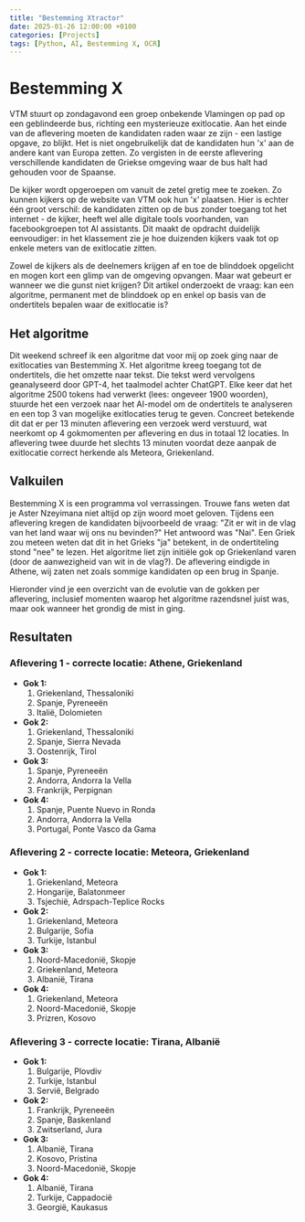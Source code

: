 ```yaml
---
title: "Bestemming Xtractor"
date: 2025-01-26 12:00:00 +0100
categories: [Projects]
tags: [Python, AI, Bestemming X, OCR]
---
```


# Bestemming X

VTM stuurt op zondagavond een groep onbekende Vlamingen op pad op een geblindeerde bus, richting een mysterieuze exitlocatie. Aan het einde van de aflevering moeten de kandidaten raden waar ze zijn - een lastige opgave, zo blijkt. Het is niet ongebruikelijk dat de kandidaten hun 'x' aan de andere kant van Europa zetten. Zo vergisten in de eerste aflevering verschillende kandidaten de Griekse omgeving waar de bus halt had gehouden voor de Spaanse.

De kijker wordt opgeroepen om vanuit de zetel gretig mee te zoeken. Zo kunnen kijkers op de website van VTM ook hun 'x' plaatsen. Hier is echter één groot verschil: de kandidaten zitten op de bus zonder toegang tot het internet - de kijker, heeft wel alle digitale tools voorhanden, van facebookgroepen tot AI assistants. Dit maakt de opdracht duidelijk eenvoudiger: in het klassement zie je hoe duizenden kijkers vaak tot op enkele meters van de exitlocatie zitten.

Zowel de kijkers als de deelnemers krijgen af en toe de blinddoek opgelicht en mogen kort een glimp van de omgeving opvangen. Maar wat gebeurt er wanneer we die gunst niet krijgen? Dit artikel onderzoekt de vraag: kan een algoritme, permanent met de blinddoek op en enkel op basis van de ondertitels bepalen waar de exitlocatie is?

## Het algoritme

Dit weekend schreef ik een algoritme dat voor mij op zoek ging naar de exitlocaties van Bestemming X. Het algoritme kreeg toegang tot de ondertitels, die het omzette naar tekst. Die tekst werd vervolgens geanalyseerd door GPT-4, het taalmodel achter ChatGPT. Elke keer dat het algoritme 2500 tokens had verwerkt (lees: ongeveer 1900 woorden), stuurde het een verzoek naar het AI-model om de ondertitels te analyseren en een top 3 van mogelijke exitlocaties terug te geven. Concreet betekende dit dat er per 13 minuten aflevering een verzoek werd verstuurd, wat neerkomt op 4 gokmomenten per aflevering en dus in totaal 12 locaties. In aflevering twee duurde het slechts 13 minuten voordat deze aanpak de exitlocatie correct herkende als Meteora, Griekenland.

## Valkuilen

Bestemming X is een programma vol verrassingen. Trouwe fans weten dat je Aster Nzeyimana niet altijd op zijn woord moet geloven. Tijdens een aflevering kregen de kandidaten bijvoorbeeld de vraag: "Zit er wit in de vlag van het land waar wij ons nu bevinden?" Het antwoord was "Nai". Een Griek zou meteen weten dat dit in het Grieks "ja" betekent, in de ondertiteling stond "nee" te lezen. Het algoritme liet zijn initiële gok op Griekenland varen (door de aanwezigheid van wit in de vlag?). De aflevering eindigde in Athene, wij zaten net zoals sommige kandidaten op een brug in Spanje.

Hieronder vind je een overzicht van de evolutie van de gokken per aflevering, inclusief momenten waarop het algoritme razendsnel juist was, maar ook wanneer het grondig de mist in ging.

## Resultaten

### Aflevering 1 - correcte locatie: Athene, Griekenland
- **Gok 1:**
  1. Griekenland, Thessaloniki
  2. Spanje, Pyreneeën
  3. Italië, Dolomieten
- **Gok 2:**
  1. Griekenland, Thessaloniki
  2. Spanje, Sierra Nevada
  3. Oostenrijk, Tirol
- **Gok 3:**
  1. Spanje, Pyreneeën
  2. Andorra, Andorra la Vella
  3. Frankrijk, Perpignan
- **Gok 4:**
  1. Spanje, Puente Nuevo in Ronda
  2. Andorra, Andorra la Vella
  3. Portugal, Ponte Vasco da Gama

### Aflevering 2 - correcte locatie: Meteora, Griekenland
- **Gok 1:**
  1. Griekenland, Meteora
  2. Hongarije, Balatonmeer
  3. Tsjechië, Adrspach-Teplice Rocks
- **Gok 2:**
  1. Griekenland, Meteora
  2. Bulgarije, Sofia
  3. Turkije, Istanbul
- **Gok 3:**
  1. Noord-Macedonië, Skopje
  2. Griekenland, Meteora
  3. Albanië, Tirana
- **Gok 4:**
  1. Griekenland, Meteora
  2. Noord-Macedonië, Skopje
  3. Prizren, Kosovo

### Aflevering 3 - correcte locatie: Tirana, Albanië
- **Gok 1:**
  1. Bulgarije, Plovdiv
  2. Turkije, Istanbul
  3. Servië, Belgrado
- **Gok 2:**
  1. Frankrijk, Pyreneeën
  2. Spanje, Baskenland
  3. Zwitserland, Jura
- **Gok 3:**
  1. Albanië, Tirana
  2. Kosovo, Pristina
  3. Noord-Macedonië, Skopje
- **Gok 4:**
  1. Albanië, Tirana
  2. Turkije, Cappadocië
  3. Georgië, Kaukasus 